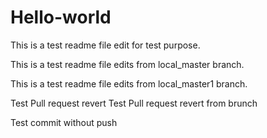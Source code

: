 # Hello-world

This is a test readme file edit for test purpose.

This is a test readme file edits from local_master branch.

This is a test readme file edits from local_master1 branch.

Test Pull request revert
Test Pull request revert from brunch

Test commit without push
